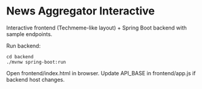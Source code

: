 # News Aggregator Interactive

Interactive frontend (Techmeme-like layout) + Spring Boot backend with sample endpoints.

Run backend:

```
cd backend
./mvnw spring-boot:run
```

Open frontend/index.html in browser. Update API_BASE in frontend/app.js if backend host changes.
